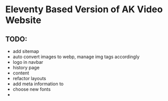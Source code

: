# Eleventy Based Version of AK Video Website

## TODO:

- add sitemap
- auto convert images to webp, manage img tags accordingly
- logo in navbar
- history page
- content
- refactor layouts
- add meta information to <head>
- choose new fonts
- 